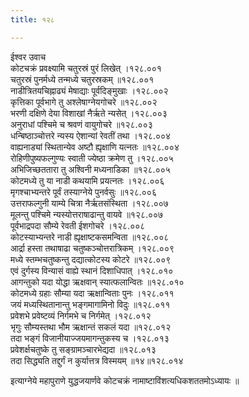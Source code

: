```yaml
---
title: १२८

---
```

ईश्वर उवाच  
कोटचक्रं प्रवक्ष्यामि चतुरस्रं पुरं लिखेत् ।१२८.००१  
चतुरस्रं पुनर्मध्ये तन्मध्ये चतुरस्रकम् ॥१२८.००१  
नाडीत्रितयचिह्नाढ्यं मेषाद्याः पूर्वदिङ्मुखाः ।१२८.००२  
कृत्तिका पूर्वभागे तु अश्लेषाग्नेयगोचरे ॥१२८.००२  
भरणी दक्षिणे देया विशाखां नैर्ऋते न्यसेत् ।१२८.००३  
अनुराधां पश्चिमे च श्रवणं वायुगोचरे ॥१२८.००३  
धन्बिष्ठाञ्चोत्तरे न्यस्य ऐशान्यां रेवतीं तथा ।१२८.००४  
वाह्यनाड्यां स्थितान्येव अष्टौ ह्यृक्षाणि यत्नतः ॥१२८.००४  
रोहिणीपुष्यफल्गुण्यः स्वाती ज्येष्ठा क्रमेण तु ।१२८.००५  
अभिजिच्छततारा तु अश्विनी मध्यनाडिका ॥१२८.००५  
कोटमध्ये तु या नाडी कथयामि प्रयत्नतः ।१२८.००६  
मृगश्चाभ्यन्तरे पूर्वं तस्याग्नेये पुनर्वसुः ॥१२८.००६  
उत्तराफल्गुनी याम्ये चित्रा नैर्ऋतसंस्थिता ।१२८.००७  
मूलन्तु पश्चिमे न्यस्योत्तराषाढान्तु वायवे ॥१२८.००७  
पूर्वभाद्रपदा सौम्ये रेवती ईशगोचरे ।१२८.००८  
कोटस्याभ्यन्तरे नाडी ह्यृक्षाष्टकसमन्विता ॥१२८.००८  
आर्द्रा हस्ता तथाषाढा चतुष्कञ्चोत्तरात्रिकम् ।१२८.००९  
मध्ये स्तम्भचतुष्कन्तु दद्यात्कोटस्य कोटरे ॥१२८.००९  
एवं दुर्गस्य विन्यासं वाह्ये स्थानं दिशाधिपात् ।१२८.०१०  
आगन्तुको यदा योद्धा ऋक्षवान् स्यात्फलान्वितः ॥१२८.०१०  
कोटमध्ये ग्रहाः सौम्या यदा ऋक्षान्विताः पुनः ।१२८.०११  
जयं मध्यस्थितानान्तु भङ्गमागामिनो विदुः ॥१२८.०११  
प्रवेशभे प्रवेष्टव्यं निर्गमभे च निर्गमेत् ।१२८.०१२  
भृगुः सौम्यस्तथा भौम ऋक्षान्तं सकलं यदा ॥१२८.०१२  
तदा भङ्गं विजानीयाज्जयमागन्तुकस्य च ।१२८.०१३  
प्रवेशर्क्षचतुष्के तु सङ्ग्रामञ्चारभेद्यदा ॥१२८.०१३  
तदा सिद्ध्यति तद्दुर्गं न कुर्यात्तत्र विस्मयम् ॥१४॥१२८.०१४  
  
इत्याग्नेये महापुराणे युद्धजयार्णवे कोटचक्रं नामाष्टाविंशत्यधिकशततमोऽध्यायः ॥